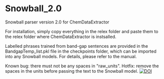 # Snowball_2.0
Snowball parser version 2.0 for ChemDataExtractor

For installation, simply copy everything in the relex folder and paste them to the relex folder where ChemDataExtractor is instsalled. 

Labelled phrases trained from band-gap sentences are provided in the BandgapTemp_list.pkl file in the checkpoints folder, which can be imported into any Snowball models. For details, please refer to the manual. 

Known bug: there must not be any spaces in "raw_units". 
Hotfix: remove the spaces in the units before passing the text to the Snowball model. 
[![DOI](https://zenodo.org/badge/694649614.svg)](https://doi.org/10.5281/zenodo.15589129)
